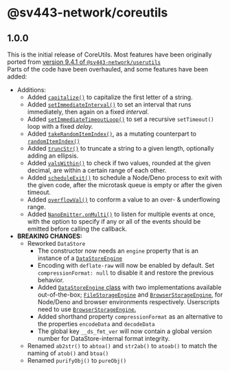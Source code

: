 # @sv443-network/coreutils

## 1.0.0

This is the initial release of CoreUtils. Most features have been originally ported from [version 9.4.1 of `@sv443-network/userutils`](https://github.com/Sv443-Network/UserUtils/tree/v9.4.1)  
Parts of the code have been overhauled, and some features have been added:
- Additions:
  - Added [`capitalize()`](https://github.com/Sv443-Network/CoreUtils/blob/main/docs.md#function-capitalize) to capitalize the first letter of a string.
  - Added [`setImmediateInterval()`](https://github.com/Sv443-Network/CoreUtils/blob/main/docs.md#function-setimmediateinterval) to set an interval that runs immediately, then again on a fixed *interval.*
  - Added [`setImmediateTimeoutLoop()`](https://github.com/Sv443-Network/CoreUtils/blob/main/docs.md#function-setimmediatetimeoutloop) to set a recursive `setTimeout()` loop with a fixed *delay.*
  - Added [`takeRandomItemIndex()`](https://github.com/Sv443-Network/CoreUtils/blob/main/docs.md#function-takerandomitemindex), as a mutating counterpart to [`randomItemIndex()`](https://github.com/Sv443-Network/CoreUtils/blob/main/docs.md#function-randomitemindex)
  - Added [`truncStr()`](https://github.com/Sv443-Network/CoreUtils/blob/main/docs.md#function-truncstr) to truncate a string to a given length, optionally adding an ellipsis.
  - Added [`valsWithin()`](https://github.com/Sv443-Network/CoreUtils/blob/main/docs.md#function-valswithin) to check if two values, rounded at the given decimal, are within a certain range of each other.
  - Added [`scheduleExit()`](https://github.com/Sv443-Network/CoreUtils/blob/main/docs.md#function-scheduleexit) to schedule a Node/Deno process to exit with the given code, after the microtask queue is empty or after the given timeout.
  - Added [`overflowVal()`](https://github.com/Sv443-Network/CoreUtils/blob/main/docs.md#function-overflowval) to conform a value to an over- & underflowing range.
  - Added [`NanoEmitter.onMulti()`](https://github.com/Sv443-Network/CoreUtils/blob/main/docs.md#nanoemitteronmulti) to listen for multiple events at once, with the option to specify if any or all of the events should be emitted before calling the callback.
- **BREAKING CHANGES:**
  - Reworked `DataStore`
    - The constructor now needs an `engine` property that is an instance of a [`DataStoreEngine`](https://github.com/Sv443-Network/CoreUtils/blob/main/docs.md#class-datastoreengine.)
    - Encoding with `deflate-raw` will now be enabled by default. Set `compressionFormat: null` to disable it and restore the previous behavior.
    - Added [`DataStoreEngine` class](https://github.com/Sv443-Network/CoreUtils/blob/main/docs.md#class-datastoreengine) with two implementations available out-of-the-box; [`FileStorageEngine`](https://github.com/Sv443-Network/CoreUtils/blob/main/docs.md#class-filestorageengine) and [`BrowserStorageEngine`](https://github.com/Sv443-Network/CoreUtils/blob/main/docs.md#class-browserstorageengine), for Node/Deno and browser environments respectively. Userscripts need to use [`BrowserStorageEngine`.](https://github.com/Sv443-Network/CoreUtils/blob/main/docs.md#class-browserstorageengine)
    - Added shorthand property `compressionFormat` as an alternative to the properties `encodeData` and `decodeData`
    - The global key `__ds_fmt_ver` will now contain a global version number for DataStore-internal format integrity.
  - Renamed `ab2str()` to `abtoa()` and `str2ab()` to `atoab()` to match the naming of `atob()` and `btoa()`
  - Renamed `purifyObj()` to `pureObj()`
